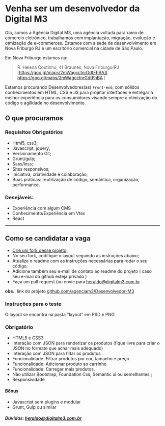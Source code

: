 # Venha ser um desenvolvedor da Digital M3

Ola, somos a Agência Digital M3, uma agência voltada para ramo de comercio eletrônico, trabalhamos com implantação, migração, evolução e otmização de e-commerces. Estamos com a sede de desenvolvimento em Nova Friburgo RJ e um escritório comercial na cidade de São Paulo.

Em Nova Friburgo estamos na: 
> R. Helena Coutinho, 41 
> Braunes, Nova Friburgo/RJ
[https://goo.gl/maps/2mWagcctnrGdtFhBA]( https://goo.gl/maps/2mWagcctnrGdtFhBA )

Estamos procurando Desenvolvedores(as) `Front-end`, com sólidos conhecimentos em HTML, CSS e JS para projetar interfaces e entregar a melhor experiência para os consumidores visando sempre a otimização do código e agilidade no desenvolvimento.

## O que procuramos

### Requisitos Obrigatórios

- Html5, css3;
- Javascript, jquery;
- Versionamento Git;
- Grunt/gulp;
- Sass/less;
- Sites responsivos;
- Iniciativa, criatividade e colaboração;
- Boas práticas: reutilização de código, semântica, organização, performance.

### Desejáveis:

- Experiência com algum CMS
- Conhecimento/Experiência em Vtex
- React

----

## Como se candidatar a vaga

- [Crie um fork desse projeto;](https://github.com/agenciam3/Desenvolvedor-M3/fork)
- No seu fork, codifique o layout seguindo as instruções abaixo;
- Atualize o readme com as instruções necessárias para rodar o seu código;
- Adicione também seu e-mail de contato ao readme do projeto ( caso seu e-mail do github esteja privado )
- Faça um pull request (ou envie para [heraldo@digitalm3.com.br](mailto:heraldo@digitalm3.com.br?subject=Vaga%20DEV%20-%20Digital%20M3)


**obs.**: link do projeto [github.com/agenciam3/Desenvolvedor-M3](https://github.com/agenciam3/Desenvolvedor-M3)

### Instruções para o teste

O layout se encontra na pasta "layout" em PSD e PNG.

### Obrigatório

- HTML5 e CSS3
- Interação com JSON para renderizar os produtos (fique livre para criar o JSON no formato que achar mais adequado)
- Interação com JSON para filtar os produtos
- Funcionalidade: Filtrar produtos por cor, tamanho e preço.
- Funcionalidade: Adicionar produto ao carrinho.
- Funcionalidade: Carregar mais produtos.
- Não utilizar Bootstrap, Foundation Css, Semantic ui ou semelhantes ;
- Responsividade

#### Bônus

- Javascript sem plugins e modular
- Grunt, Gulp ou similar

##### Dúvidas: [heraldo@digitalm3.com.br](mailto:heraldo@digitalm3.com.br?subject=Dúvida%20Vaga%20DEV%20-%20Digital%20M3)
